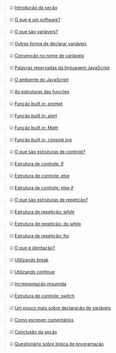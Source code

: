 
> ☑️ [Introdução da seção]() 

> ☑️ [O que é um software?]() 

> ☑️ [O que são variáveis?]() 

> ☑️ [Outras forma de declarar variáveis]() 

> ☑️ [Convenção no nome de variáveis]() 

> ☑️ [Palavras reservadas da linguagem JavaScript]()

> ☑️ [O ambiente do JavaScript]()

> ☑️ [As estruturas das funções]()

> ☑️ [Função built in: prompt]()

> ☑️ [Função built in: alert]()

> ☑️ [Função built in: Math]()

> ☑️ [Função built in: console.log]()

> ☑️ [O que são estruturas de controle?]()

> ☑️ [Estrutura de controle: if]()

> ☑️ [Estrutura de controle: else]()

> ☑️ [Estrutura de controle: else if]()

> ☑️ [O que são estruturas de repetição?]()

> ☑️ [Estrutura de repetição: while]()

> ☑️ [Estrutura de repetição: do while]()

> ☑️ [Estrutura de repetição: for]()

> ☑️ [O que é identação?]()

> ☑️ [Utilizando break]()

> ☑️ [Utilizando continue]()

> ☑️ [Incrementação resumida]()

> ☑️ [Estrutura de controle: switch]()

> ☑️ [Um pouco mais sobre declaração de variáveis]()

> ☑️ [Como escrever comentários]()

> ☑️ [Conclusão da seção]()

> ☑️ [Questionário sobre lógica de programação]()
